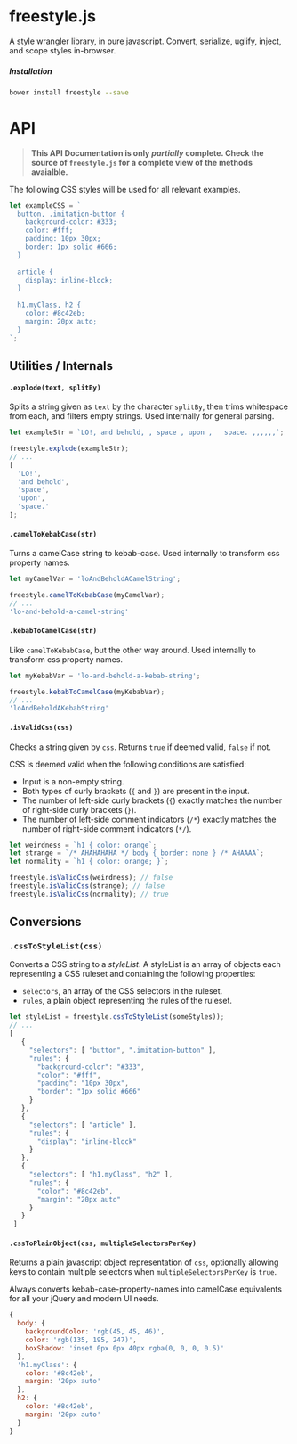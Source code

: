 # freestyle.js
A style wrangler library, in pure javascript. Convert, serialize, uglify, inject, and scope styles in-browser.

##### Installation
```bash
bower install freestyle --save
```

# API
> **This API Documentation is only *partially* complete. Check the source of `freestyle.js` for a complete view of the methods avaialble.**

The following CSS styles will be used for all relevant examples.
```js
let exampleCSS = `
  button, .imitation-button {
    background-color: #333;
    color: #fff;
    padding: 10px 30px;
    border: 1px solid #666;
  }
  
  article {
    display: inline-block;
  }
  
  h1.myClass, h2 {
    color: #8c42eb;
    margin: 20px auto;
  }
`;
```

## Utilities / Internals

#### `.explode(text, splitBy)`
Splits a string given as `text` by the character `splitBy`, then trims whitespace from each, and filters empty strings. Used internally for general parsing.

```js
let exampleStr = `LO!, and behold, , space , upon ,   space. ,,,,,,`;

freestyle.explode(exampleStr);
// ...
[
  'LO!',
  'and behold',
  'space',
  'upon',
  'space.'
];
```

#### `.camelToKebabCase(str)`
Turns a camelCase string to kebab-case. Used internally to transform css property names.
```js
let myCamelVar = 'loAndBeholdACamelString';

freestyle.camelToKebabCase(myCamelVar);
// ...
'lo-and-behold-a-camel-string'
```


#### `.kebabToCamelCase(str)`
Like `camelToKebabCase`, but the other way around. Used internally to transform css property names.
```js
let myKebabVar = 'lo-and-behold-a-kebab-string';

freestyle.kebabToCamelCase(myKebabVar);
// ...
'loAndBeholdAKebabString'
```

#### `.isValidCss(css)`
Checks a string given by `css`. Returns `true` if deemed valid, `false` if not.


CSS is deemed valid when the following conditions are satisfied:
- Input is a non-empty string.
- Both types of curly brackets (`{` and `}`) are present in the input.
- The number of left-side curly brackets (`{`) exactly matches the number of right-side curly brackets (`}`).
- The number of left-side comment indicators (`/*`) exactly matches the number of right-side comment indicators (`*/`).

```js
let weirdness = `h1 { color: orange`;
let strange = `/* AHAHAHAHA */ body { border: none } /* AHAAAA`;
let normality = `h1 { color: orange; }`;

freestyle.isValidCss(weirdness); // false
freestyle.isValidCss(strange); // false
freestyle.isValidCss(normality); // true
```

## Conversions

### `.cssToStyleList(css)`
Converts a CSS string to a *styleList*. A styleList is an array of objects each representing a CSS ruleset and containing the following properties:
- `selectors`, an array of the CSS selectors in the ruleset.
- `rules`, a plain object representing the rules of the ruleset.

```js
let styleList = freestyle.cssToStyleList(someStyles));
// ...
[
   {
     "selectors": [ "button", ".imitation-button" ],
     "rules": {
       "background-color": "#333",
       "color": "#fff",
       "padding": "10px 30px",
       "border": "1px solid #666"
     }
   },
   {
     "selectors": [ "article" ],
     "rules": {
       "display": "inline-block"
     }
   },
   {
     "selectors": [ "h1.myClass", "h2" ],
     "rules": {
       "color": "#8c42eb",
       "margin": "20px auto"
     }
   }
 ]
```

#### `.cssToPlainObject(css, multipleSelectorsPerKey)`
Returns a plain javascript object representation of `css`, optionally allowing keys to contain multiple selectors when `multipleSelectorsPerKey` is `true`.

Always converts kebab-case-property-names into camelCase equivalents for all your jQuery and modern UI needs.

```js
{ 
  body: { 
    backgroundColor: 'rgb(45, 45, 46)',
    color: 'rgb(135, 195, 247)',
    boxShadow: 'inset 0px 0px 40px rgba(0, 0, 0, 0.5)'
  },
  'h1.myClass': {
    color: '#8c42eb',
    margin: '20px auto'
  },
  h2: {
    color: '#8c42eb',
    margin: '20px auto'
  }
}
```